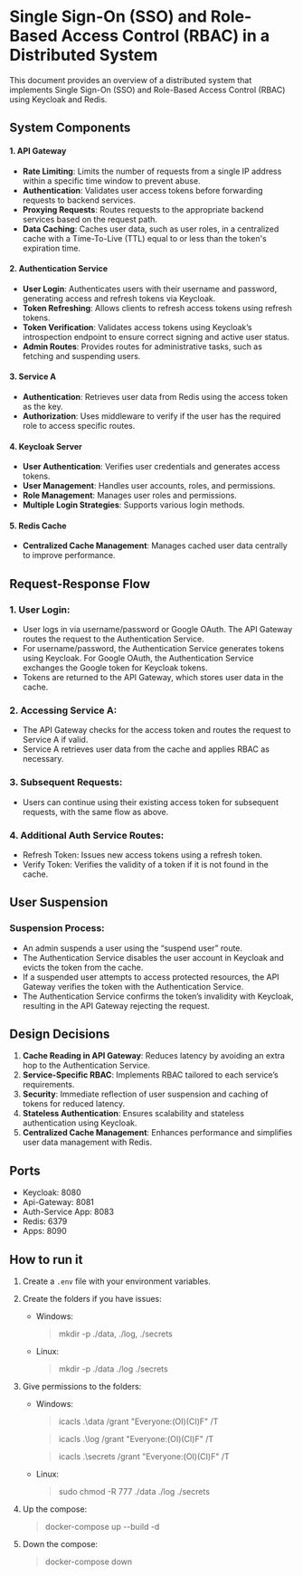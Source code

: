 # Single Sign-On (SSO) and Role-Based Access Control (RBAC) in a Distributed System

This document provides an overview of a distributed system that implements Single Sign-On (SSO) and Role-Based Access Control (RBAC) using Keycloak and Redis.

## System Components
#### 1. API Gateway
- **Rate Limiting**: Limits the number of requests from a single IP address within a specific time window to prevent abuse.
- **Authentication**: Validates user access tokens before forwarding requests to backend services.
- **Proxying Requests**: Routes requests to the appropriate backend services based on the request path.
- **Data Caching**: Caches user data, such as user roles, in a centralized cache with a Time-To-Live (TTL) equal to or less than the token's expiration time.

#### 2. Authentication Service
- **User Login**: Authenticates users with their username and password, generating access and refresh tokens via Keycloak.
- **Token Refreshing**: Allows clients to refresh access tokens using refresh tokens.
- **Token Verification**: Validates access tokens using Keycloak’s introspection endpoint to ensure correct signing and active user status.
- **Admin Routes**: Provides routes for administrative tasks, such as fetching and suspending users.

#### 3. Service A
- **Authentication**: Retrieves user data from Redis using the access token as the key.
- **Authorization**: Uses middleware to verify if the user has the required role to access specific routes.

#### 4. Keycloak Server
- **User Authentication**: Verifies user credentials and generates access tokens.
- **User Management**: Handles user accounts, roles, and permissions.
- **Role Management**: Manages user roles and permissions.
- **Multiple Login Strategies**: Supports various login methods.

#### 5. Redis Cache
- **Centralized Cache Management**: Manages cached user data centrally to improve performance.

## Request-Response Flow
### 1. User Login:

- User logs in via username/password or Google OAuth. The API Gateway routes the request to the Authentication Service.
- For username/password, the Authentication Service generates tokens using Keycloak. For Google OAuth, the Authentication Service exchanges the Google token for Keycloak tokens.
- Tokens are returned to the API Gateway, which stores user data in the cache.

### 2. Accessing Service A:

- The API Gateway checks for the access token and routes the request to Service A if valid.
- Service A retrieves user data from the cache and applies RBAC as necessary.

### 3. Subsequent Requests:
- Users can continue using their existing access token for subsequent requests, with the same flow as above.

### 4. Additional Auth Service Routes:
- Refresh Token: Issues new access tokens using a refresh token.
- Verify Token: Verifies the validity of a token if it is not found in the cache.

## User Suspension
### Suspension Process:
- An admin suspends a user using the “suspend user” route.
- The Authentication Service disables the user account in Keycloak and evicts the token from the cache.
- If a suspended user attempts to access protected resources, the API Gateway verifies the token with the Authentication Service.
- The Authentication Service confirms the token’s invalidity with Keycloak, resulting in the API Gateway rejecting the request.

## Design Decisions
1. **Cache Reading in API Gateway**: Reduces latency by avoiding an extra hop to the Authentication Service.
2. **Service-Specific RBAC**: Implements RBAC tailored to each service’s requirements.
3. **Security**: Immediate reflection of user suspension and caching of tokens for reduced latency.
4. **Stateless Authentication**: Ensures scalability and stateless authentication using Keycloak.
5. **Centralized Cache Management**: Enhances performance and simplifies user data management with Redis.

## Ports
- Keycloak: 8080
- Api-Gateway: 8081
- Auth-Service App: 8083
- Redis: 6379
- Apps: 8090

## How to run it
1. Create a `.env` file with your environment variables.

2. Create the folders if you have issues:


	- Windows:

		> mkdir -p ./data, ./log, ./secrets

	- Linux: 

		>  mkdir -p ./data ./log ./secrets

3. Give permissions to the folders:

	- Windows: 

		>icacls .\data /grant "Everyone:(OI)(CI)F" /T
  
		>icacls .\log /grant "Everyone:(OI)(CI)F" /T
  
		>icacls .\secrets /grant "Everyone:(OI)(CI)F" /T

	- Linux: 

		>  sudo chmod -R 777 ./data ./log ./secrets

4. Up the compose:

	>  docker-compose up --build -d

5. Down the compose:

	> docker-compose down 
